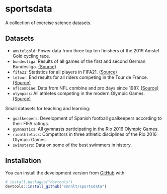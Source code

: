 
<!-- README.md is generated from README.Rmd. Please edit that file -->

# sportsdata

<!-- badges: start -->
<!-- badges: end -->

A collection of exercise science datasets.

## Datasets

-   `amstelgold`: Power data from three top ten finishers of the 2019
    Amstel Gold cycling race.
-   `bundesliga`: Results of all games of the first and second German
    Bundesliga.
    [(Source)](https://github.com/camminady/AllBundesligaGamesEver)
-   `fifa21`: Statistics for all players in FIFA21.
    [(Source)](https://www.kaggle.com/bryanb/fifa-player-stats-database)
-   `letour`: End results for all riders competing in the Tour de
    France. [(Source)](https://github.com/camminady/LeTourDataSet)
-   `nflcombine`: Data from NFL combine and pro days since 1987.
    [(Source)](https://github.com/josedv82/public_sport_science_datasets)
-   `olympics`: All athletes competing in the modern Olympic Games.
    [(Source)](https://www.kaggle.com/heesoo37/120-years-of-olympic-history-athletes-and-results)

Small datasets for teaching and learning:

-   `goalkeepers`: Development of Spanish football goalkeepers according
    to their FIFA ratings.
-   `gymnastics`: All gymnasts participating in the Rio 2016 Olympic
    Games.
-   `rioathletics`: Competitors in three athletic disciplines of the Rio
    2016 Olympic Games.
-   `swimstars`: Data on some of the best swimmers in history.

## Installation

You can install the development version from
[GitHub](https://github.com/smnnlt/sportsdata) with:

``` r
# install.packages("devtools")
devtools::install_github("smnnlt/sportsdata")
```
